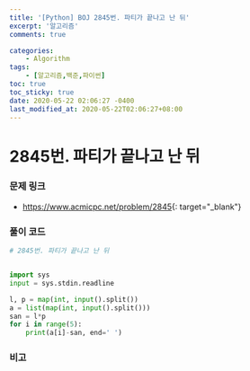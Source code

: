 ```yaml
---
title: '[Python] BOJ 2845번. 파티가 끝나고 난 뒤'
excerpt: '알고리즘'
comments: true

categories:
    - Algorithm
tags:
    - [알고리즘,백준,파이썬]
toc: true
toc_sticky: true
date: 2020-05-22 02:06:27 -0400
last_modified_at: 2020-05-22T02:06:27+08:00
---
```


# 2845번. 파티가 끝나고 난 뒤

### 문제 링크

-   <https://www.acmicpc.net/problem/2845>{: target="\_blank"}

### 풀이 코드

```python
# 2845번. 파티가 끝나고 난 뒤


import sys
input = sys.stdin.readline

l, p = map(int, input().split())
a = list(map(int, input().split()))
san = l*p
for i in range(5):
    print(a[i]-san, end=' ')
```

### 비고
